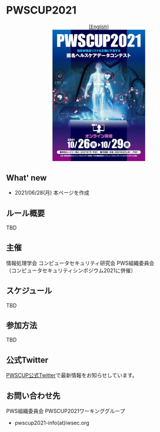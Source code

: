 # PWSCUP2021

<div style="text-align: center;">
 <font size="2">
  <a href="./cup21_e.html">[English]</a>
 </font>
</div>

<div align="center">
 <a href="./Images/poster2021_fullsize.jpg">
  <img src="./Images/poster2021.jpg" width=50%>
 </a>
</div>

## What' new
- 2021/06/28(月) 本ページを作成

## ルール概要
TBD

## 主催
情報処理学会 コンピュータセキュリティ研究会 PWS組織委員会  
（コンピュータセキュリティシンポジウム2021に併催）

## スケジュール
TBD

## 参加方法
TBD

## 公式Twitter
[PWSCUP公式Twitter](https://twitter.com/pwscup_admin)で最新情報をお知らせしています。

## お問い合わせ先
PWS組織委員会 PWSCUP2021ワーキンググループ

  - pwscup2021-info(at)iwsec.org

